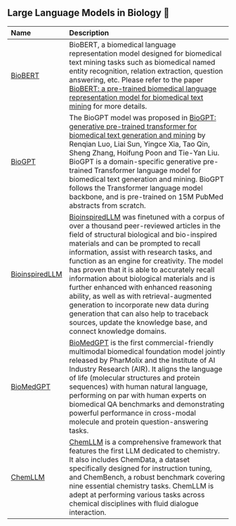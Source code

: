## Large Language Models in Biology 🤖

| Name | Description |
| :--- | :--- | 
| [BioBERT](https://github.com/dmis-lab/biobert) | BioBERT, a biomedical language representation model designed for biomedical text mining tasks such as biomedical named entity recognition, relation extraction, question answering, etc. Please refer to the paper [BioBERT: a pre-trained biomedical language representation model for biomedical text mining](https://academic.oup.com/bioinformatics/article/36/4/1234/5566506) for more details.
| [BioGPT](https://github.com/microsoft/BioGPT) | The BioGPT model was proposed in [BioGPT: generative pre-trained transformer for biomedical text generation and mining](https://academic.oup.com/bib/article/23/6/bbac409/6713511?guestAccessKey=a66d9b5d-4f83-4017-bb52-405815c907b9&login=false) by Renqian Luo, Liai Sun, Yingce Xia, Tao Qin, Sheng Zhang, Hoifung Poon and Tie-Yan Liu. BioGPT is a domain-specific generative pre-trained Transformer language model for biomedical text generation and mining. BioGPT follows the Transformer language model backbone, and is pre-trained on 15M PubMed abstracts from scratch.
| [BioinspiredLLM](https://huggingface.co/lamm-mit/BioinspiredLLM) | [BioinspiredLLM](https://arxiv.org/abs/2309.08788) was finetuned with a corpus of over a thousand peer-reviewed articles in the field of structural biological and bio-inspired materials and can be prompted to recall information, assist with research tasks, and function as an engine for creativity. The model has proven that it is able to accurately recall information about biological materials and is further enhanced with enhanced reasoning ability, as well as with retrieval-augmented generation to incorporate new data during generation that can also help to traceback sources, update the knowledge base, and connect knowledge domains.
| [BioMedGPT](https://github.com/PharMolix/OpenBioMed?tab=readme-ov-file) | [BioMedGPT](https://arxiv.org/abs/2308.09442) is the first commercial-friendly multimodal biomedical foundation model jointly released by PharMolix and the Institute of AI Industry Research (AIR). It aligns the language of life (molecular structures and protein sequences) with human natural language, performing on par with human experts on biomedical QA benchmarks and demonstrating powerful performance in cross-modal molecule and protein question-answering tasks.
| [ChemLLM](https://huggingface.co/AI4Chem/ChemLLM-7B-Chat) | [ChemLLM](https://arxiv.org/abs/2402.06852) is a comprehensive framework that features the first LLM dedicated to chemistry. It also includes ChemData, a dataset specifically designed for instruction tuning, and ChemBench, a robust benchmark covering nine essential chemistry tasks. ChemLLM is adept at performing various tasks across chemical disciplines with fluid dialogue interaction.
